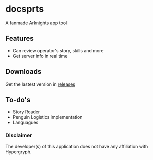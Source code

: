 # docsprts
A fanmade Arknights app tool

## Features
- Can review operator's story, skills and more
- Get server info in real time

## Downloads
Get the lastest version in [releases](https://github.com/elbriant/docsprts/releases)

## To-do's
- Story Reader
- Penguin Logistics implementation
- Languagues

### Disclaimer
The developer(s) of this application does not have any affiliation with Hypergryph.
